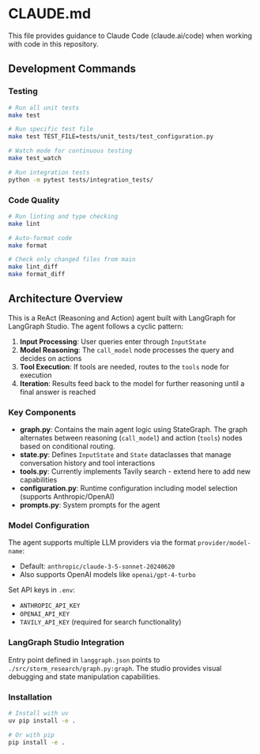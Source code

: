 # CLAUDE.md

This file provides guidance to Claude Code (claude.ai/code) when working with code in this repository.

## Development Commands

### Testing
```bash
# Run all unit tests
make test

# Run specific test file
make test TEST_FILE=tests/unit_tests/test_configuration.py

# Watch mode for continuous testing
make test_watch

# Run integration tests
python -m pytest tests/integration_tests/
```

### Code Quality
```bash
# Run linting and type checking
make lint

# Auto-format code
make format

# Check only changed files from main
make lint_diff
make format_diff
```

## Architecture Overview

This is a ReAct (Reasoning and Action) agent built with LangGraph for LangGraph Studio. The agent follows a cyclic pattern:

1. **Input Processing**: User queries enter through `InputState` 
2. **Model Reasoning**: The `call_model` node processes the query and decides on actions
3. **Tool Execution**: If tools are needed, routes to the `tools` node for execution
4. **Iteration**: Results feed back to the model for further reasoning until a final answer is reached

### Key Components

- **graph.py**: Contains the main agent logic using StateGraph. The graph alternates between reasoning (`call_model`) and action (`tools`) nodes based on conditional routing.
- **state.py**: Defines `InputState` and `State` dataclasses that manage conversation history and tool interactions
- **tools.py**: Currently implements Tavily search - extend here to add new capabilities
- **configuration.py**: Runtime configuration including model selection (supports Anthropic/OpenAI)
- **prompts.py**: System prompts for the agent

### Model Configuration

The agent supports multiple LLM providers via the format `provider/model-name`:
- Default: `anthropic/claude-3-5-sonnet-20240620`
- Also supports OpenAI models like `openai/gpt-4-turbo`

Set API keys in `.env`:
- `ANTHROPIC_API_KEY`
- `OPENAI_API_KEY` 
- `TAVILY_API_KEY` (required for search functionality)

### LangGraph Studio Integration

Entry point defined in `langgraph.json` points to `./src/storm_research/graph.py:graph`. The studio provides visual debugging and state manipulation capabilities.

### Installation

```bash
# Install with uv
uv pip install -e .

# Or with pip
pip install -e .
```